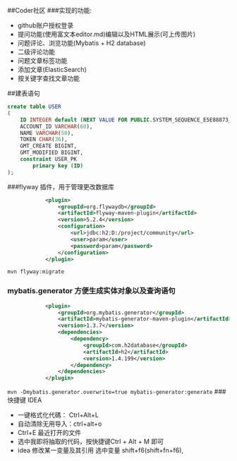##Coder社区
###实现的功能:
* github账户授权登录
* 提问功能(使用富文本editor.md)编辑以及HTML展示(可上传图片)
* 问题评论、浏览功能(Mybatis + H2 database)
* 二级评论功能
* 问题文章标签功能
* 添加文章(ElasticSearch)
* 按关键字查找文章功能

##建表语句
```sql
create table USER
(
	ID INTEGER default (NEXT VALUE FOR PUBLIC.SYSTEM_SEQUENCE_E5E88873_D6C2_45C6_91F2_C8D61C182FFF) auto_increment,
	ACCOUNT_ID VARCHAR(60),
	NAME VARCHAR(50),
	TOKEN CHAR(36),
	GMT_CREATE BIGINT,
	GMT_MODIFIED BIGINT,
	constraint USER_PK
		primary key (ID)
);

```
###flyway 插件，用于管理更改数据库
```xml
            <plugin>
                <groupId>org.flywaydb</groupId>
                <artifactId>flyway-maven-plugin</artifactId>
                <version>5.2.4</version>
                <configuration>
                    <url>jdbc:h2:D:/project/community</url>
                    <user>param</user>
                    <password>param</password>
                </configuration>
            </plugin>
```
``
mvn flyway:migrate
``

### mybatis.generator 方便生成实体对象以及查询语句

```xml
            <plugin>
                <groupId>org.mybatis.generator</groupId>
                <artifactId>mybatis-generator-maven-plugin</artifactId>
                <version>1.3.7</version>
                <dependencies>
                    <dependency>
                        <groupId>com.h2database</groupId>
                        <artifactId>h2</artifactId>
                        <version>1.4.199</version>
                    </dependency>
                </dependencies>
            </plugin>
```
``
mvn -Dmybatis.generator.overwrite=true mybatis-generator:generate
``
###快捷键 IDEA
* 一键格式化代碼： Ctrl+Alt+L 
* 自动清除无用导入：ctrl+alt+o
* Ctrl+E 最近打开的文件
* 选中我即将抽取的代码，按快捷键Ctrl + Alt + M 即可
* idea 修改某一变量及其引用 选中变量 shift+f6(shift+fn+f6),


